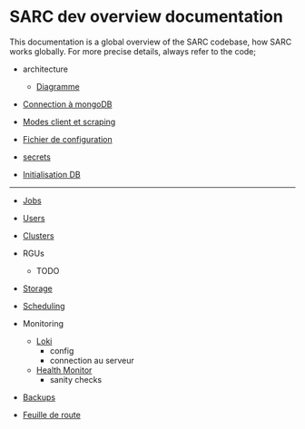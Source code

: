 # SARC dev overview documentation

This documentation is a global overview of the SARC codebase, how SARC works globally. 
For more precise details, always refer to the code; 

- architecture
	- [Diagramme](diagramme.md)
- [Connection à mongoDB](mongodb_connection.md)

- [Modes client et scraping](client_scraping_modes.md)
- [Fichier de configuration](config_file.md)

- [secrets](secrets.md)
- [Initialisation DB](cli_db.md)

----

- [Jobs](cli_jobs.md)
- [Users](users.md)
- [Clusters](clusters.md)
- RGUs
	- TODO
- [Storage](storage.md)
- [Scheduling](scheduling.md)
- Monitoring
	- [Loki](loki.md)
		- config
		- connection au serveur
	- [Health Monitor](health_monitor.md)
		- sanity checks
- [Backups](backups.md)

- [Feuille de route](roadmap.md)

